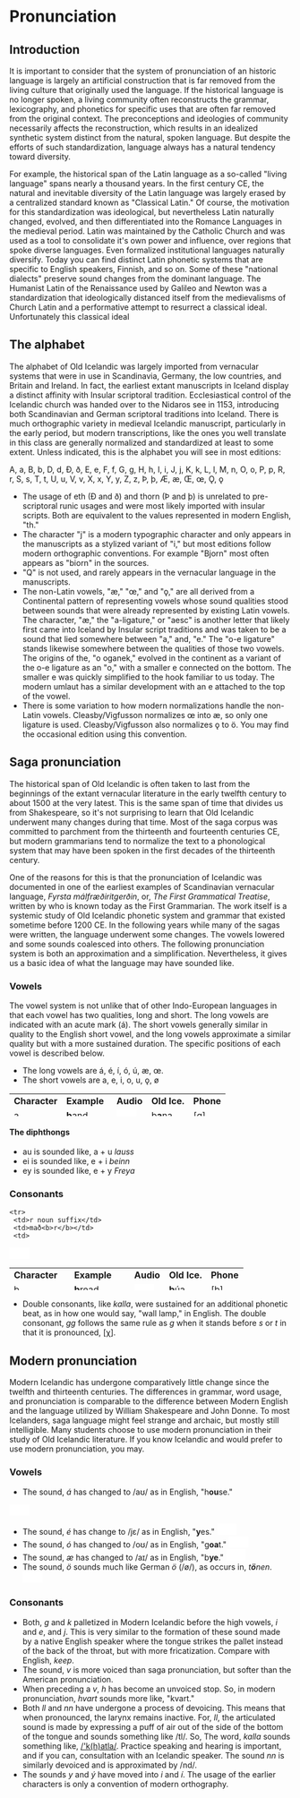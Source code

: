 # Pronunciation

## Introduction

It is important to consider that the system of pronunciation of an historic language is largely an artificial construction that is far removed from the living culture that originally used the language. 
If the historical language is no longer spoken, a living community often reconstructs the grammar, lexicography, and phonetics for specific uses that are often far removed from the original context. The preconceptions and ideologies of community necessarily affects the reconstruction, which results in an idealized synthetic system distinct from the natural, spoken language. But despite the efforts of such standardization, language always has a natural tendency toward diversity.

For example, the historical span of the Latin language as a so-called "living language" spans nearly a thousand years. In the first century CE, the natural and inevitable diversity of the Latin language was largely erased by a centralized standard known as "Classical Latin." Of course, the motivation for this standardization was ideological, but nevertheless Latin naturally changed, evolved, and then differentiated into the Romance Languages in the medieval period. Latin was maintained by the Catholic Church and was used as a tool to consolidate it's own power and influence, over regions that spoke diverse languages. Even formalized institutional languages naturally diversify. Today you can find distinct Latin phonetic systems that are specific to English speakers, Finnish, and so on. Some of these "national dialects" preserve sound changes from the dominant language. The Humanist Latin of the Renaissance used by Galileo and Newton was a standardization that ideologically distanced itself from the medievalisms of Church Latin and a performative attempt to resurrect a classical ideal. Unfortunately this classical ideal   


## The alphabet

The alphabet of Old Icelandic was largely imported from vernacular systems that were in use in Scandinavia, Germany, the low countries, and Britain and Ireland. In fact, the earliest extant manuscripts in Iceland display a distinct affinity with Insular scriptoral tradition. Ecclesiastical control of the Icelandic church was handed over to the Nidaros see in 1153, introducing both Scandinavian and German scriptoral traditions into Iceland. There is much orthographic variety in medieval Icelandic manuscript, particularly in the early period, but modern transcriptions, like the ones you well translate in this class are generally normalized and standardized at least to some extent. Unless indicated, this is the alphabet you will see in most editions:

A, a, B, b, D, d, Ð, ð, E, e, F, f, G, g, H, h, I, i, J, j, K, k, L, l, M, n, O, o, P, p, R, r, S, s, T, t, U, u, V, v, X, x, Y, y, Z, z, Þ, þ, Æ, æ, Œ, œ, Ǫ, ǫ

* The usage of eth (Ð and ð) and thorn (Þ and þ) is unrelated to pre-scriptoral runic usages and were most likely imported with insular scripts. Both are equivalent to the values represented in modern English, "th."
* The character "j" is a modern typographic character and only appears in the manuscripts as a stylized variant of "i," but most editions follow modern orthographic conventions. For example "Bjorn" most often appears as "biorn" in the sources.
* "Q" is not used, and rarely appears in the vernacular language in the manuscripts.
* The non-Latin vowels, "æ," "œ," and "ǫ," are all derived from a Continental pattern of representing vowels whose sound qualities stood between sounds that were already represented by existing Latin vowels. The character, "æ," the "a-ligature," or "aesc" is another letter that likely first came into Iceland by Insular script traditions and was taken to be a sound that lied somewhere between "a," and, "e." The "o-e ligature" stands likewise somewhere between the qualities of those two vowels. The origins of the, "o oganek," evolved in the continent as a variant of the o-e ligature as an "o," with a smaller e connected on the bottom. The smaller e was quickly simplified to the hook familiar to us today. The modern umlaut has a similar development with an e attached to the top of the vowel.
* There is some variation to how modern normalizations handle the non-Latin vowels. Cleasby/Vigfusson normalizes œ into æ, so only one ligature is used. Cleasby/Vigfusson also normalizes ǫ to ö. You may find the occasional edition using this convention.

## Saga pronunciation

The historical span of Old Icelandic is often taken to last from the beginnings of the extant vernacular literature in the early twelfth century to about 1500 at the very latest. This is the same span of time that divides us from Shakespeare, so it's not surprising to learn that Old Icelandic underwent many changes during that time. Most of the saga corpus was committed to parchment from the thirteenth and fourteenth centuries CE, but modern grammarians tend to normalize the text to a phonological system that may have been spoken in the first decades of the thirteenth century. 

One of the reasons for this is that the pronunciation of Icelandic was documented in one of the earliest examples of Scandinavian vernacular language, _Fyrsta málfræðiritgerðin_, or, _The First Grammatical Treatise_, written by who is known today as the First Grammarian. The work itself is a systemic study of Old Icelandic phonetic system and grammar that existed sometime before 1200 CE. In the following years while many of the sagas were written, the language underwent some changes. The vowels lowered and some sounds coalesced into others. The following pronunciation system is both an approximation and a simplification. Nevertheless, it gives us a basic idea of what the language may have sounded like. 

### Vowels

The vowel system is not unlike that of other Indo-European languages in that each vowel has two qualities, long and short. The long vowels are indicated with an acute mark (á). The short vowels generally similar in quality to the English short vowel, and the long vowels approximate a similar quality but with a more sustained duration. The specific positions of each vowel is described below. 

* The long vowels are á, é, í, ó, ú, æ, œ.
* The short vowels are a, e, i, o, u, ǫ, ø

<table style="width: 500px; height: 40px;" border="0" cellpadding="0" cellspacing="0">
	<tr>
		<td><b>Character</b></td>
		<td><b>Example</b></td>
		<td><b>Audio</b></td>
		<td><b>Old Ice.</b></td>
		<td><b>Phone</b></td>
	</tr>
	<tr>
		<td>a</td>
		<td><b>b</b>and</td>
		<td>
<iframe src="//commons.wikimedia.org/wiki/File:en-us-bar.ogg?embedplayer=yes" width="35" height="20" frameborder="0" webkitAllowFullScreen mozallowfullscreen allowFullScreen></iframe>
		</td>
		<td>b<b>a</b>na</td>
		<td>[ɑ]</td>
	</tr>
	<tr>
		<td>á (≈1200)</td>
		<td>f<b>a</b>ther</td>
		<td>
<iframe src="//commons.wikimedia.org/wiki/File:LL-Q1860_(eng)-Back_ache-father.wav?embedplayer=yes" width="35" height="20" frameborder="0" webkitAllowFullScreen mozallowfullscreen allowFullScreen></iframe>
		</td>
		<td>l<b>á</b>ta</td>
		<td>[ɑː]</td>
	</tr>
	<tr>
		<td>á (≈1250)</td>
		<td>br<b>oa</b>d</td>
		<td>
<iframe src="//commons.wikimedia.org/wiki/File:en-us-broad.ogg?embedplayer=yes" width="35" height="20" frameborder="0" webkitAllowFullScreen mozallowfullscreen allowFullScreen></iframe>
		</td>
		<td>l<b>á</b>ta</td>
		<td>[ɔː]</td>
	</tr>
	<tr>
		<td>e</td>
		<td>m<b>e</b>n</td>
		<td>
<iframe src="//commons.wikimedia.org/wiki/File:en-us-men.ogg?embedplayer=yes" width="35" height="20" frameborder="0" webkitAllowFullScreen mozallowfullscreen allowFullScreen></iframe>
		</td>
		<td>g<b>e</b>kk</td>
		<td>[ɛ]</td>
	</tr>
	<tr>
		<td>é</td>
		<td>R<b>eh</b></td>
		<td>
<iframe src="//commons.wikimedia.org/wiki/File:De-Reh.ogg?embedplayer=yes" width="35" height="20" frameborder="0" webkitAllowFullScreen mozallowfullscreen allowFullScreen></iframe>
		</td>
		<td>l<b>é</b>t</td>
		<td>[eː]</td>
	</tr>
	<tr>
		<td>i</td>
		<td>f<b>i</b>n<b>i</b> (Fr.)</td>
		<td>
<iframe src="//commons.wikimedia.org/wiki/File:LL-Q150_(fra)-LoquaxFR-fini.wav?embedplayer=yes" width="35" height="20" frameborder="0" webkitAllowFullScreen mozallowfullscreen allowFullScreen></iframe>
		</td>
		<td>m<b>i</b>k<b>i</b>ll</td>
		<td>[i]</td>
	</tr>
	<tr>
		<td>í</td>
		<td><b>ea</b>t</td>
		<td>
<iframe src="//commons.wikimedia.org/wiki/File:En-uk-to_eat.ogg?embedplayer=yes" width="35" height="20" frameborder="0" webkitAllowFullScreen mozallowfullscreen allowFullScreen></iframe>
		</td>
		<td>l<b>í</b>ta</td>
		<td>[iː]</td>
	</tr>
	<tr>
		<td>o</td>
		<td><b>eau</b> (Fr.)</td>
		<td>
<iframe src="//commons.wikimedia.org/wiki/File:Fr-eau.ogg?embedplayer=yes" width="35" height="20" frameborder="0" webkitAllowFullScreen mozallowfullscreen allowFullScreen></iframe>
		</td>
		<td>s<b>o</b>fa</td>
		<td>[o]</td>
	</tr>
	<tr>
		<td>ó</td>
		<td>B<b>o</b>te (Gr.)</td>
		<td>
<iframe src="//commons.wikimedia.org/wiki/File:De-Bote.ogg?embedplayer=yes" width="35" height="20" frameborder="0" webkitAllowFullScreen mozallowfullscreen allowFullScreen></iframe>
		</td>
		<td>fl<b>ó</b></td>
		<td>[oː]</td>
	</tr>
	<tr>
		<td>u</td>
		<td>b<b>ou</b></td>
		<td>
<iframe src="//commons.wikimedia.org/wiki/File:Fr-bouche.ogg?embedplayer=yes" width="35" height="20" frameborder="0" webkitAllowFullScreen mozallowfullscreen allowFullScreen></iframe>
		</td>
		<td>s<b>u</b>mar</td>
		<td>[u]</td>
	</tr>
	<tr>
		<td>ú</td>
		<td>dr<b>oo</b>p</td>
		<td>
<iframe src="//commons.wikimedia.org/wiki/File:En-us-droop.ogg?embedplayer=yes" width="35" height="20" frameborder="0" webkitAllowFullScreen mozallowfullscreen allowFullScreen></iframe>
		</td>
		<td>dr<b>ú</b>pa</td>
		<td>[uː]</td>
	</tr>
	<tr>
		<td>y</td>
		<td>r<b>ue</b> (Fr.)</td>
		<td>
<iframe src="//commons.wikimedia.org/wiki/File:Fr-rue.ogg?embedplayer=yes" width="35" height="20" frameborder="0" webkitAllowFullScreen mozallowfullscreen allowFullScreen></iframe>
		</td>
		<td><b>y</b>fir</td>
		<td>[y]</td>
	</tr>
	<tr>
		<td>ý</td>
		<td>p<b>u</b>r (Fr.)</td>
		<td>
<iframe src="//commons.wikimedia.org/wiki/File:Fr-pur.ogg?embedplayer=yes" width="35" height="20" frameborder="0" webkitAllowFullScreen mozallowfullscreen allowFullScreen></iframe>
		</td>
		<td>k<b>ý</b></td>
		<td>[yː]</td>
	</tr>
	<tr>
		<td>æ</td>
		<td>m<b>a</b>t</td>
		<td>
<iframe src="//commons.wikimedia.org/wiki/File:en-us-mat.ogg?embedplayer=yes" width="35" height="20" frameborder="0" webkitAllowFullScreen mozallowfullscreen allowFullScreen></iframe>
		</td>
		<td>s<b>æ</b>r</td>
		<td>[æː]</td>
	</tr>
	<tr>
		<td>ǫ</td>
		<td>s<b>aw</b></td>
		<td>
<iframe src="//commons.wikimedia.org/wiki/File:en-us-saw.ogg?embedplayer=yes" width="35" height="20" frameborder="0" webkitAllowFullScreen mozallowfullscreen allowFullScreen></iframe>
		</td>
		<td>l<b>ǫ</b>nd</td>
		<td>[ɔ]</td>
	</tr>
	<tr>
		<td>ø</td>
		<td>feu (Fr.)</td>
		<td>
<iframe src="//commons.wikimedia.org/wiki/File:Fr-feu.ogg?embedplayer=yes" width="35" height="20" frameborder="0" webkitAllowFullScreen mozallowfullscreen allowFullScreen></iframe>
		</td>
		<td>d<b>ø</b>kkr</td>
		<td>[ø]</td>
	</tr>
	<tr>
		<td>œ</td>
		<td>cr<b>eu</b>se</td>
		<td>
<iframe src="//commons.wikimedia.org/wiki/File:LL-Q150_(fra)-WikiLucas00-creuse.wav?embedplayer=yes" width="35" height="20" frameborder="0" webkitAllowFullScreen mozallowfullscreen allowFullScreen></iframe>
		</td>
		<td>r<b>œ</b>ða</td>
		<td>[øː]</td>
	</tr>
</table>

#### The diphthongs

* au is sounded like, a + u _lauss_
* ei is sounded like, e + i _beinn_
* ey is sounded like, e + y _Freya_

### Consonants

 <table style="width: 500px; height: 40px;" border="0" cellpadding="0" cellspacing="0">                                                  
   <tr>   
     <td><b>Character</b></td>
     <td><b>Example</b></td>
     <td><b>Audio</b></td>
     <td><b>Old Ice.</b></td>
     <td><b>Phone</b></td>
   </tr>
	 <tr>
    <td>b</td>
		<td><b>b</b>read</td>
		<td>
<iframe src="//commons.wikimedia.org/wiki/File:en-us-bread.ogg?embedplayer=yes" width="35" height="20" frameborder="0" webkitAllowFullScreen mozallowfullscreen allowFullScreen></iframe>
		</td>
		<td><b>b</b>úa</td>
		<td>[b]</td>
   </tr>
   <tr>
     <td>d</td>
     <td><b>d</b>og</td>
     <td>
 <iframe src="//commons.wikimedia.org/wiki/File:En-us-ne-dog.ogg?embedplayer=yes" width="35" height="20" frameborder="0" webkitAllowFullScreen mozallowfullscreen allowFullScreen></iframe>
     </td>
     <td><b>d</b>agr</td>
     <td>[d]</td>
   </tr>
   <tr>
     <td>f init.</td>
     <td><b>f</b>ee</td>
     <td>
 <iframe src="//commons.wikimedia.org/wiki/File:en-us-fee.ogg?embedplayer=yes" width="35" height="20" frameborder="0" webkitAllowFullScreen mozallowfullscreen allowFullScreen></iframe>
     </td>
     <td><b>f</b>é</td>
     <td>[f]</td>
   </tr>
   <tr>
     <td>f </td>
     <td>la<b>v</b>a</td>
     <td>
 <iframe src="//commons.wikimedia.org/wiki/File:en-us-lava.ogg?embedplayer=yes" width="35" height="20" frameborder="0" webkitAllowFullScreen mozallowfullscreen allowFullScreen></iframe>
     </td>
     <td>ha<b>f</b>a</td>
     <td>[v]</td>
   </tr>
	 <tr>
	 		<td>f before n</td>
			<td>ja<b>m</b></td>
			<td>
<iframe src="//commons.wikimedia.org/wiki/File:En-us-jam.ogg?embedplayer=yes" width="35" height="20" frameborder="0" webkitAllowFullScreen mozallowfullscreen allowFullScreen></iframe>
			</td>
			<td>ja<b>f</b></td>
			<td>[m]</td>
	 </tr>
   <tr>
     <td>g initial</td>
     <td><b>g</b>oat</td>
     <td>
 <iframe src="//commons.wikimedia.org/wiki/File:en-us-goat.ogg?embedplayer=yes" width="35" height="20" frameborder="0" webkitAllowFullScreen mozallowfullscreen allowFullScreen></iframe>
     </td>
     <td><b>g</b>efa</td>
     <td>[g]</td>
   </tr>
   <tr>
     <td>g elsewhere</td>
		 <td>bo<b>g</b>a (Spa.)</td>
     <td>
 <iframe src="//commons.wikimedia.org/wiki/File:LL-Q1321_(spa)-Millars-boga.wav?embedplayer=yes" width="35" height="20" frameborder="0" webkitAllowFullScreen mozallowfullscreen allowFullScreen></iframe>
     </td>
     <td>lau<b>g</b>a</td>
     <td>[ɣ]</td>
   </tr>
   <tr>
     <td>g before s,t</td>
     <td>Ba<b>ch</b></td>
     <td>
 <iframe src="//commons.wikimedia.org/wiki/File:De-Bach.ogg?embedplayer=yes" width="35" height="20" frameborder="0" webkitAllowFullScreen mozallowfullscreen allowFullScreen></iframe>
     </td>
     <td>da<b>g</b>s</td>
		 <td>[χ]</td>
   </tr>
   <tr>
     <td>h</td>
     <td><b>h</b>ope</td>
     <td>
 <iframe src="//commons.wikimedia.org/wiki/File:en-us-hope.ogg?embedplayer=yes" width="35" height="20" frameborder="0" webkitAllowFullScreen mozallowfullscreen allowFullScreen></iframe>
     </td>
     <td><b>h</b>afa</td>
     <td>[h]</td>
   </tr>
   <tr>
     <td>j</td>
     <td><b>y</b>arn</td>
     <td>
 <iframe src="//commons.wikimedia.org/wiki/File:en-us-yarn.ogg?embedplayer=yes" width="35" height="20" frameborder="0" webkitAllowFullScreen mozallowfullscreen allowFullScreen></iframe>
     </td>
     <td>j<b>a</b>rn</td>
     <td>[j]</td>
   </tr>
   <tr>
     <td>k</td>
     <td><b>k</b>ite</td>
     <td>
 <iframe src="//commons.wikimedia.org/wiki/File:En-us-kite.ogg?embedplayer=yes" width="35" height="20" frameborder="0" webkitAllowFullScreen mozallowfullscreen allowFullScreen></iframe>
     </td>
     <td><b>k</b>aupa</td>
     <td>[k]</td>
   </tr>
   <tr>
     <td>l</td>
     <td><b>l</b>unch</td>
     <td>
 <iframe src="//commons.wikimedia.org/wiki/File:en-us-lunch.ogg?embedplayer=yes" width="35" height="20" frameborder="0" webkitAllowFullScreen mozallowfullscreen allowFullScreen></iframe>
     </td>
     <td>dr<b>l</b>eyna</td>
     <td>[l]</td>
   </tr>
   <tr>
     <td>m</td>
     <td><b>m</b>ap</td>
     <td>
 <iframe src="//commons.wikimedia.org/wiki/File:en-us-map.ogg?embedplayer=yes" width="35" height="20" frameborder="0" webkitAllowFullScreen mozallowfullscreen allowFullScreen></iframe>
     </td>
     <td><b>m</b>unu</td>
     <td>[m]</td>
   </tr>
   <tr>
     <td>n</td>
     <td><b>n</b>ap</td>
     <td>
 <iframe src="//commons.wikimedia.org/wiki/File:LL-Q1860_(eng)-Vealhurl-nap.wav?embedplayer=yes" width="35" height="20" frameborder="0" webkitAllowFullScreen mozallowfullscreen allowFullScreen></iframe>
     </td>
     <td><b>n</b>orðr</td>
     <td>[n]</td>
   </tr>
   <tr>
     <td>n before g,k</td>
     <td>ri<b>ng</b></td>
     <td>
<iframe src="//commons.wikimedia.org/wiki/File:en-us-ring.ogg?embedplayer=yes" width="35" height="20" frameborder="0" webkitAllowFullScreen mozallowfullscreen allowFullScreen></iframe>
     </td>
     <td>hri<b>ng</b></td>
     <td>[ŋ]</td>
   </tr>
   <tr>
     <td>p</td>
     <td><b>p</b>an</td>
     <td>
 <iframe src="//commons.wikimedia.org/wiki/File:en-us-pan.ogg?embedplayer=yes" width="35" height="20" frameborder="0" webkitAllowFullScreen mozallowfullscreen allowFullScreen></iframe>
     </td>
     <td>l<b>p</b>an</td>
     <td>[p]</td>
   </tr>
		<tr>
			<td>p before t</td>
			<td>pu<b>b</b> (Sp.)</td>
			<td>
<iframe src="//commons.wikimedia.org/wiki/File:Voiceless_bilabial_fricative.ogg?embedplayer=yes" width="35" height="20" frameborder="0" webkitAllowFullScreen mozallowfullscreen allowFullScreen></iframe>
			</td>
			<td>jafn</td>
			<td>[ɸ]</td>
		</tr>
   <tr>
     <td>r</td>
		 <td>zo<b>rr</b>o (Spa.)</td>
     <td>
 <iframe src="//commons.wikimedia.org/wiki/File:LL-Q1321_(spa)-Millars-zorro.wav?embedplayer=yes" width="35" height="20" frameborder="0" webkitAllowFullScreen mozallowfullscreen allowFullScreen></iframe>
     </td>
     <td><b>r</b>eka</td>
     <td>[r]</td>
   </tr>

	<tr>
     <td>r noun suffix</td>
     <td>mað<b>r</b></td>
     <td>
<iframe src="//commons.wikimedia.org/wiki/File:Uvular_trill.ogg?embedplayer=yes" width="35" height="20" frameborder="0" webkitAllowFullScreen mozallowfullscreen allowFullScreen></iframe>
     </td>
     <td>mað<b>r</b></td>
     <td>[ʀ]</td>
   </tr>
<!--	 
	 <tr>
	 	<td>s</td>
		<td><b>s</b>oap</td>
		<td>
<iframe src="//commons.wikimedia.org/wiki/File:en-us-soap.ogg?embedplayer=yes" width="35" height="20" frameborder="0" webkitAllowFullScreen mozallowfullscreen allowFullScreen></iframe>
		</td>
		<td><b>s</b>itja</td>
		<td>[s]</td>
	</tr>
	<tr>
		<td>t</td>
		<td><b>t</b>oast</td>
		<td>
<iframe src="//commons.wikimedia.org/wiki/File:En-us-toast.ogg?embedplayer=yes" width="35" height="20" frameborder="0" webkitAllowFullScreen mozallowfullscreen allowFullScreen></iframe>
		</td>
		<td><b>t</b>aka</td>
		<td>[t]</td>
	</tr>
	
	<tr>
		<td>v</td>
		<td><b>w</b>in</td>
		<td>
<iframe src="//commons.wikimedia.org/wiki/File:en-us-win.ogg?embedplayer=yes" width="35" height="20" frameborder="0" webkitAllowFullScreen mozallowfullscreen allowFullScreen></iframe>
		</td>
		<td><b>v</b>ita</td>
		<td>[w]<ɸ/td>
	</tr>
	
	<tr>
		<td>þ</td>
		<td><b>th</b>ing</td>
		<td>
<iframe src="//commons.wikimedia.org/wiki/File:en-us-thing.ogg?embedplayer=yes" width="35" height="20" frameborder="0" webkitAllowFullScreen mozallowfullscreen allowFullScreen></iframe>
		</td>
		<td><b>þ</b>ing</td>
		<td>[θ]</td>
	</tr>
	
	<tr>
		<td>ð</td>
		<td><b>th</b>ese</td>
		<td>
<iframe src="//commons.wikimedia.org/wiki/File:en-us-these.ogg?embedplayer=yes" width="35" height="20" frameborder="0" webkitAllowFullScreen mozallowfullscreen allowFullScreen></iframe>
		</td>
		<td>nor<b>ð</b>r</td>
		<td>[ð]</td>
	</tr>
	<tr>
		<td>x</td>
		<td>a<b>x</b>l</td>
		<td>
<iframe src="//commons.wikimedia.org/wiki/File:en-us-axe.ogg?embedplayer=yes" width="35" height="20" frameborder="0" webkitAllowFullScreen mozallowfullscreen allowFullScreen></iframe>
		</td>
		<td>ø<b>x</b></td>
		<td>[k]+[s]</td>
	</tr>
	<tr>
		<td>z</td>
		<td>me<b>ts</b></td>
		<td>
<iframe src="//commons.wikimedia.org/wiki/File:LL-Q1860_(eng)-Vealhurl-mets.wav?embedplayer=yes" width="35" height="20" frameborder="0" webkitAllowFullScreen mozallowfullscreen allowFullScreen></iframe>
		</td>
		<td>be<b>z</b>tr</td>
		<td>[t]+[s]</td>
	</tr>
	-->
	</table>

 * Double consonants, like _kalla_, were sustained for an additional phonetic beat, as in how one would say, "wall lamp," in English. The double consonant, _gg_ follows the same rule as _g_ when it stands before _s_ or _t_ in that it is pronounced, [χ]. 

## Modern pronunciation

Modern Icelandic has undergone comparatively little change since the twelfth and thirteenth centuries. The differences in grammar, word usage, and pronunciation is comparable to the difference between Modern English and the language utilized by William Shakespeare and John Donne. To most Icelanders, saga language might feel strange and archaic, but mostly still intelligible. Many students choose to use modern pronunciation in their study of Old Icelandic literature. If you know Icelandic and would prefer to use modern pronunciation, you may.

### Vowels

* The sound, _á_ has changed to /aʊ/ as in English, "h<b>ou</b>se." 

<iframe src="//commons.wikimedia.org/wiki/File:en-us-house-noun.ogg?embedplayer=yes" width="35" height="20" frameborder="0" webkitAllowFullScreen mozallowfullscreen allowFullScreen></iframe>

* The sound, _é_ has change to /jɛ/ as in English, "<b>y</b>es." <iframe src="//commons.wikimedia.org/wiki/File:En-us-yes.ogg?embedplayer=yes" width="35" height="20" frameborder="0" webkitAllowFullScreen mozallowfullscreen allowFullScreen></iframe>
* The sound, _ó_ has changed to /oʊ/ as in English, "g<b>oa</b>t." <iframe src="//commons.wikimedia.org/wiki/File:en-us-goat.ogg?embedplayer=yes" width="35" height="20" frameborder="0" webkitAllowFullScreen mozallowfullscreen allowFullScreen></iframe>
* The sound, _æ_ has changed to /aɪ/ as in English, "b<b>ye</b>." <iframe src="//commons.wikimedia.org/wiki/File:en-us-bye.ogg?embedplayer=yes" width="35" height="20" frameborder="0" webkitAllowFullScreen mozallowfullscreen allowFullScreen></iframe>
* The sound, _ö_ sounds much like German _ö_ (/ø/), as occurs in, _t<b>ö</b>nen_. <iframe src="//commons.wikimedia.org/wiki/File:De-tönen.ogg?embedplayer=yes" width="35" height="20" frameborder="0" webkitAllowFullScreen mozallowfullscreen allowFullScreen></iframe> 

### Consonants

* Both, _g_ and _k_ palletized in Modern Icelandic before the high vowels, _i_ and _e_, and _j_. This is very similar to the formation of these sound made by a native English speaker where the tongue strikes the pallet instead of the back of the throat, but with more fricatization. Compare with English, _keep_.
* The sound, _v_ is more voiced than saga pronunciation, but softer than the American pronunciation.
* When preceding a _v_, _h_ has become an unvoiced stop. So, in modern pronunciation, _hvart_ sounds more like, "kvart."
* Both _ll_ and _nn_ have undergone a process of devoicing. This means that when pronounced, the larynx remains inactive. For, _ll_, the articulated sound is made by expressing a puff of air out of the side of the bottom of the tongue and sounds something like /tl/. So, The word, _kalla_ sounds something like, [/'k(h)atla/](https://en.wiktionary.org/wiki/kalla#Icelandic). Practice speaking and hearing is important, and if you can, consultation with an Icelandic speaker. The sound _nn_ is similarly devoiced and is approximated by /nd/.
* The sounds _y_ and _ý_ have moved into _i_ and _í_. The usage of the earlier characters is only a convention of modern orthography.
